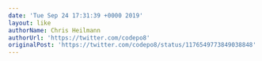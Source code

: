 ```yaml
---
date: 'Tue Sep 24 17:31:39 +0000 2019'
layout: like
authorName: Chris Heilmann
authorUrl: 'https://twitter.com/codepo8'
originalPost: 'https://twitter.com/codepo8/status/1176549773849038848'
---
```

